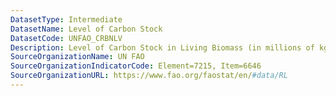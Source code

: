 ```yaml
---
DatasetType: Intermediate
DatasetName: Level of Carbon Stock
DatasetCode: UNFAO_CRBNLV
Description: Level of Carbon Stock in Living Biomass (in millions of kg)
SourceOrganizationName: UN FAO
SourceOrganizationIndicatorCode: Element=7215, Item=6646
SourceOrganizationURL: https://www.fao.org/faostat/en/#data/RL
---
```


